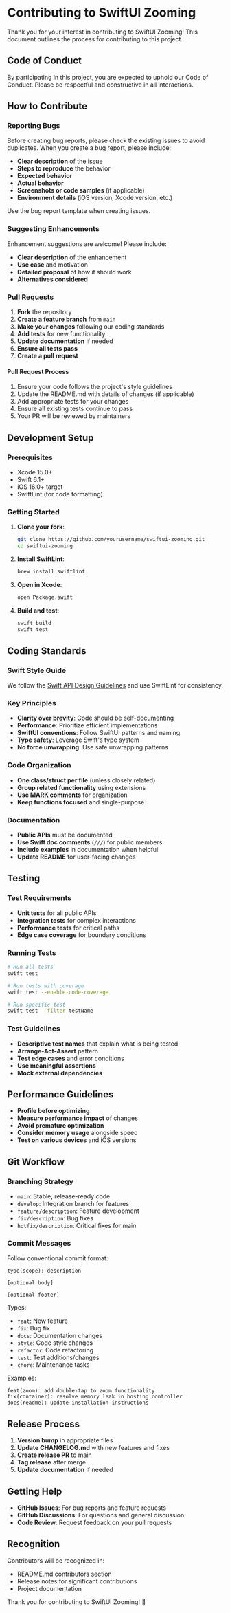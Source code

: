 # Contributing to SwiftUI Zooming

Thank you for your interest in contributing to SwiftUI Zooming! This document outlines the process for contributing to this project.

## Code of Conduct

By participating in this project, you are expected to uphold our Code of Conduct. Please be respectful and constructive in all interactions.

## How to Contribute

### Reporting Bugs

Before creating bug reports, please check the existing issues to avoid duplicates. When you create a bug report, please include:

- **Clear description** of the issue
- **Steps to reproduce** the behavior
- **Expected behavior**
- **Actual behavior**
- **Screenshots or code samples** (if applicable)
- **Environment details** (iOS version, Xcode version, etc.)

Use the bug report template when creating issues.

### Suggesting Enhancements

Enhancement suggestions are welcome! Please include:

- **Clear description** of the enhancement
- **Use case** and motivation
- **Detailed proposal** of how it should work
- **Alternatives considered**

### Pull Requests

1. **Fork** the repository
2. **Create a feature branch** from `main`
3. **Make your changes** following our coding standards
4. **Add tests** for new functionality
5. **Update documentation** if needed
6. **Ensure all tests pass**
7. **Create a pull request**

#### Pull Request Process

1. Ensure your code follows the project's style guidelines
2. Update the README.md with details of changes (if applicable)
3. Add appropriate tests for your changes
4. Ensure all existing tests continue to pass
5. Your PR will be reviewed by maintainers

## Development Setup

### Prerequisites

- Xcode 15.0+
- Swift 6.1+
- iOS 16.0+ target
- SwiftLint (for code formatting)

### Getting Started

1. **Clone your fork**:
   ```bash
   git clone https://github.com/yourusername/swiftui-zooming.git
   cd swiftui-zooming
   ```

2. **Install SwiftLint**:
   ```bash
   brew install swiftlint
   ```

3. **Open in Xcode**:
   ```bash
   open Package.swift
   ```

4. **Build and test**:
   ```bash
   swift build
   swift test
   ```

## Coding Standards

### Swift Style Guide

We follow the [Swift API Design Guidelines](https://swift.org/documentation/api-design-guidelines/) and use SwiftLint for consistency.

### Key Principles

- **Clarity over brevity**: Code should be self-documenting
- **Performance**: Prioritize efficient implementations
- **SwiftUI conventions**: Follow SwiftUI patterns and naming
- **Type safety**: Leverage Swift's type system
- **No force unwrapping**: Use safe unwrapping patterns

### Code Organization

- **One class/struct per file** (unless closely related)
- **Group related functionality** using extensions
- **Use MARK comments** for organization
- **Keep functions focused** and single-purpose

### Documentation

- **Public APIs** must be documented
- **Use Swift doc comments** (`///`) for public members
- **Include examples** in documentation when helpful
- **Update README** for user-facing changes

## Testing

### Test Requirements

- **Unit tests** for all public APIs
- **Integration tests** for complex interactions
- **Performance tests** for critical paths
- **Edge case coverage** for boundary conditions

### Running Tests

```bash
# Run all tests
swift test

# Run tests with coverage
swift test --enable-code-coverage

# Run specific test
swift test --filter testName
```

### Test Guidelines

- **Descriptive test names** that explain what is being tested
- **Arrange-Act-Assert** pattern
- **Test edge cases** and error conditions
- **Use meaningful assertions**
- **Mock external dependencies**

## Performance Guidelines

- **Profile before optimizing**
- **Measure performance impact** of changes
- **Avoid premature optimization**
- **Consider memory usage** alongside speed
- **Test on various devices** and iOS versions

## Git Workflow

### Branching Strategy

- `main`: Stable, release-ready code
- `develop`: Integration branch for features
- `feature/description`: Feature development
- `fix/description`: Bug fixes
- `hotfix/description`: Critical fixes for main

### Commit Messages

Follow conventional commit format:

```
type(scope): description

[optional body]

[optional footer]
```

Types:
- `feat`: New feature
- `fix`: Bug fix
- `docs`: Documentation changes
- `style`: Code style changes
- `refactor`: Code refactoring
- `test`: Test additions/changes
- `chore`: Maintenance tasks

Examples:
```
feat(zoom): add double-tap to zoom functionality
fix(container): resolve memory leak in hosting controller
docs(readme): update installation instructions
```

## Release Process

1. **Version bump** in appropriate files
2. **Update CHANGELOG.md** with new features and fixes
3. **Create release PR** to main
4. **Tag release** after merge
5. **Update documentation** if needed

## Getting Help

- **GitHub Issues**: For bug reports and feature requests
- **GitHub Discussions**: For questions and general discussion
- **Code Review**: Request feedback on your pull requests

## Recognition

Contributors will be recognized in:
- README.md contributors section
- Release notes for significant contributions
- Project documentation

Thank you for contributing to SwiftUI Zooming! 🚀